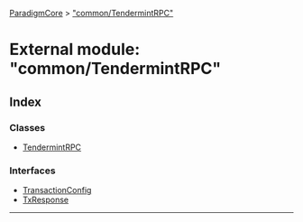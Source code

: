 [ParadigmCore](../README.md) > ["common/TendermintRPC"](../modules/_common_tendermintrpc_.md)

# External module: "common/TendermintRPC"

## Index

### Classes

* [TendermintRPC](../classes/_common_tendermintrpc_.tendermintrpc.md)

### Interfaces

* [TransactionConfig](../interfaces/_common_tendermintrpc_.transactionconfig.md)
* [TxResponse](../interfaces/_common_tendermintrpc_.txresponse.md)

---

